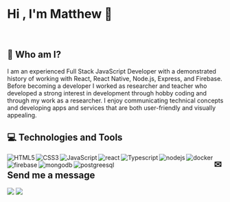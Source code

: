 # Hi , I'm Matthew 👋
<br>

## 👨 Who am I?
I am an experienced Full Stack JavaScript Developer with a demonstrated history of working with React, React Native, Node.js, Express, and Firebase. Before becoming a developer I worked as researcher and teacher who developed a strong interest in development through hobby coding and through my work as a researcher. I enjoy communicating technical concepts and developing apps and services that are both user-friendly and visually appealing. 

## 💻 Technologies and Tools
<img align="left" src="https://img.icons8.com/color/96/000000/html-5.png" alt="HTML5"/>
<img align="left" src="https://img.icons8.com/color/96/000000/css3.png" alt="CSS3"/>
<img align="left" src="https://img.icons8.com/color/96/000000/javascript.png" alt="JavaScript"/>
<img align="left" src="https://img.icons8.com/color/96/000000/react-native.png" alt="react"/>
<img align="left" src="https://img.icons8.com/color/96/000000/typescript.png" alt="Typescript"/>
<img align="left" src="https://img.icons8.com/color/96/000000/nodejs.png" alt="nodejs"/>
<img align="left" src="https://img.icons8.com/color/96/000000/docker.png" alt="docker"/>
<img align="left" src="https://img.icons8.com/color/96/000000/firebase.png" alt="firebase"/>
<img align="left" src="https://img.icons8.com/color/96/000000/mongodb.png" alt="mongodb"/>
<img align="left" src="https://img.icons8.com/color/96/000000/postgreesql.png" alt="postgreesql"/>


## ✉ Send me a message
[<img src="https://img.icons8.com/color/96/000000/linkedin.png"/>](https://www.linkedin.com/in/matthew-plowey/)
[<img src="https://img.icons8.com/fluent/96/000000/gmail.png"/>](mailto:matthew.plowey@gmail.com?subject=[GitHub])